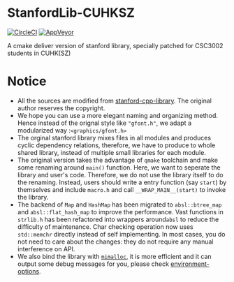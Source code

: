 # StanfordLib-CUHKSZ
[![CircleCI](https://circleci.com/gh/SchrodingerZhu/StanfordLib-CUHKSZ.svg?style=svg)](https://circleci.com/gh/SchrodingerZhu/StanfordLib-CUHKSZ)
[![AppVeyor](https://ci.appveyor.com/api/projects/status/github/schrodingerzhu/stanfordlib-cuhksz?branch=master&svg=true)](https://ci.appveyor.com/project/SchrodingerZhu/stanfordlib-cuhksz/)

A cmake deliver version of stanford library, specially patched for CSC3002 students in CUHK(SZ)

# Notice
- All the sources are modified from [stanford-cpp-library](https://github.com/zelenski/stanford-cpp-library). The original author reserves the copyright.
- We hope you can use a more elegant naming and organizing method. Hence instead of the orignal style like `"gfont.h"`, we adapt a modularized way :`<graphics/gfont.h>`
- The orginal stanford library mixes files in all modules and produces cyclic dependency relations, therefore, we have to produce to whole shared library, instead of multiple small libraries for each module.
- The original version takes the advantage of `qmake` toolchain and make some renaming around `main()` function. Here, we want to seperate the library and user's code.
  Therefore, we do not use the library itself to do the renaming. Instead, users should write a entry function (say `start`) by themselves and include `macro.h` and call `__WRAP_MAIN__(start)` to invoke the library.
- The backend of `Map` and `HashMap` has been migrated to `absl::btree_map` and `absl::flat_hash_map` to improve the performance.
  Vast functions in `strlib.h` has been refactored into wrappers around`absl` to reduce the difficulty of maintenance.
  Char checking operation now uses `std::memchr` directly instead of self implementing.
  In most cases, you do not need to care about the changes: they do not require any manual interference on API.
- We also bind the library with [`mimalloc`](https://github.com/microsoft/mimalloc), it is more efficient and it can output some debug messages for you, please check [environment-options](https://github.com/microsoft/mimalloc#environment-options).